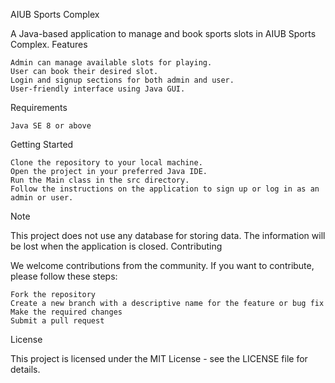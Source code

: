 AIUB Sports Complex

A Java-based application to manage and book sports slots in AIUB Sports Complex.
Features

    Admin can manage available slots for playing.
    User can book their desired slot.
    Login and signup sections for both admin and user.
    User-friendly interface using Java GUI.

Requirements

    Java SE 8 or above

Getting Started

    Clone the repository to your local machine.
    Open the project in your preferred Java IDE.
    Run the Main class in the src directory.
    Follow the instructions on the application to sign up or log in as an admin or user.

Note

This project does not use any database for storing data. The information will be lost when the application is closed.
Contributing

We welcome contributions from the community. If you want to contribute, please follow these steps:

    Fork the repository
    Create a new branch with a descriptive name for the feature or bug fix
    Make the required changes
    Submit a pull request

License

This project is licensed under the MIT License - see the LICENSE file for details.
